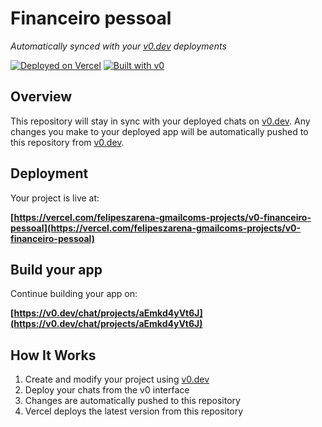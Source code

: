 # Financeiro pessoal

*Automatically synced with your [v0.dev](https://v0.dev) deployments*

[![Deployed on Vercel](https://img.shields.io/badge/Deployed%20on-Vercel-black?style=for-the-badge&logo=vercel)](https://vercel.com/felipeszarena-gmailcoms-projects/v0-financeiro-pessoal)
[![Built with v0](https://img.shields.io/badge/Built%20with-v0.dev-black?style=for-the-badge)](https://v0.dev/chat/projects/aEmkd4yVt6J)

## Overview

This repository will stay in sync with your deployed chats on [v0.dev](https://v0.dev).
Any changes you make to your deployed app will be automatically pushed to this repository from [v0.dev](https://v0.dev).

## Deployment

Your project is live at:

**[https://vercel.com/felipeszarena-gmailcoms-projects/v0-financeiro-pessoal](https://vercel.com/felipeszarena-gmailcoms-projects/v0-financeiro-pessoal)**

## Build your app

Continue building your app on:

**[https://v0.dev/chat/projects/aEmkd4yVt6J](https://v0.dev/chat/projects/aEmkd4yVt6J)**

## How It Works

1. Create and modify your project using [v0.dev](https://v0.dev)
2. Deploy your chats from the v0 interface
3. Changes are automatically pushed to this repository
4. Vercel deploys the latest version from this repository